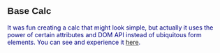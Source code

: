 <h2 style="font-family : Arial">Base Calc</h2>
<p style="color : navy">It was fun creating a calc that might look simple, but actually it uses the power of certain attributes and DOM API instead of ubiquitous form elements. You can see and experience it <a href="https://pavelivanov4.github.io/BaseCalc/">here</a>.</p>
